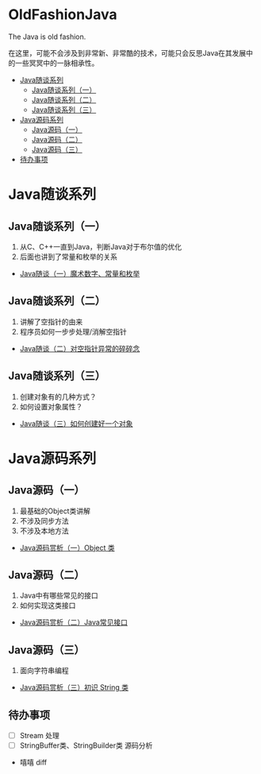 # OldFashionJava
The Java is old fashion.

在这里，可能不会涉及到非常新、非常酷的技术，可能只会反思Java在其发展中的一些冥冥中的一脉相承性。  

* [Java随谈系列](https://github.com/kwanwooo/OldFashionJava/master/README.md#Java随谈系列)
    * [Java随谈系列（一）](https://github.com/kwanwooo/OldFashionJava/master/README.md#Java随谈系列（一）)
    * [Java随谈系列（二）](https://github.com/kwanwooo/OldFashionJava/master/README.md#Java随谈系列（二）)
    * [Java随谈系列（三）](https://github.com/kwanwooo/OldFashionJava/master/README.md#Java随谈系列（三）)
* [Java源码系列](https://github.com/kwanwooo/OldFashionJava/master/README.md#Java源码系列)
    * [Java源码（一）](https://github.com/kwanwooo/OldFashionJava/master/README.md#Java源码系列（一）)
    * [Java源码（二）](https://github.com/kwanwooo/OldFashionJava/master/README.md#Java源码系列（二）)
    * [Java源码（三）](https://github.com/kwanwooo/OldFashionJava/master/README.md#Java源码系列（三）)
* [待办事项](https://github.com/kwanwooo/OldFashionJava/master/README.md#待办事项)


# Java随谈系列

## Java随谈系列（一）

1. 从C、C++一直到Java，判断Java对于布尔值的优化  
2. 后面也讲到了常量和枚举的关系

* [Java随谈（一）魔术数字、常量和枚举](https://www.cnblogs.com/kwanwoo/p/13582693.html 'Java随谈（一）魔术数字、常量和枚举')

## Java随谈系列（二）

1. 讲解了空指针的由来
2. 程序员如何一步步处理/消解空指针

* [Java随谈（二）对空指针异常的碎碎念](https://www.cnblogs.com/kwanwoo/p/13583056.html 'Java随谈（二）对空指针异常的碎碎念')

## Java随谈系列（三）

1. 创建对象有的几种方式？
2. 如何设置对象属性？

* [Java随谈（三）如何创建好一个对象](https://www.cnblogs.com/kwanwoo/p/13725632.html 'Java随谈（三）如何创建好一个对象')

# Java源码系列

## Java源码（一）

1. 最基础的Object类讲解
2. 不涉及同步方法
3. 不涉及本地方法

* [Java源码赏析（一）Object 类](https://www.cnblogs.com/kwanwoo/p/13591195.html 'Java源码赏析（一）Object 类')

## Java源码（二）

1. Java中有哪些常见的接口
2. 如何实现这类接口

* [Java源码赏析（二）Java常见接口](https://www.cnblogs.com/kwanwoo/p/13628386.html 'Java源码赏析（二）Java常见接口')

## Java源码（三）

1. 面向字符串编程

* [Java源码赏析（三）初识 String 类](https://www.cnblogs.com/kwanwoo/p/13667737.html 'Java源码赏析（三）初识 String 类')

## 待办事项

- [ ] Stream 处理
- [ ] StringBuffer类、StringBuilder类 源码分析

+ 嘻嘻 diff
